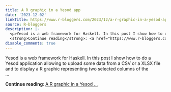 ```yaml
---
title: A R graphic in a Yesod app
date: '2023-12-02'
linkTitle: https://www.r-bloggers.com/2023/12/a-r-graphic-in-a-yesod-app/
source: R-bloggers
description: |-
  <p>Yesod is a web framework for Haskell. In this post I show how to do a<br /> Yesod application allowing to upload some data from a CSV or a XLSX file<br /> and to display a R graphic representing two selected columns of the<br /> ...</p>
  <strong>Continue reading</strong>: <a href="https://www.r-bloggers.com/2023/12/a-r-graphic-in-a-yesod-app/">A R graphic in a Yesod ...
disable_comments: true
---
```

<p>Yesod is a web framework for Haskell. In this post I show how to do a<br /> Yesod application allowing to upload some data from a CSV or a XLSX file<br /> and to display a R graphic representing two selected columns of the<br /> ...</p>
<strong>Continue reading</strong>: <a href="https://www.r-bloggers.com/2023/12/a-r-graphic-in-a-yesod-app/">A R graphic in a Yesod ...